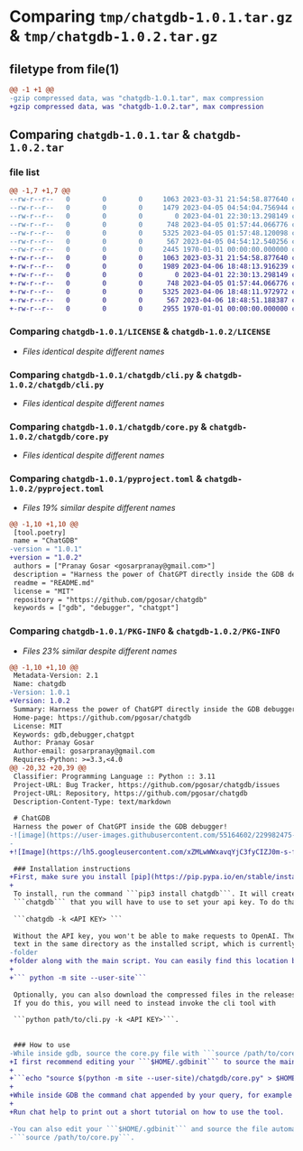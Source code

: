 # Comparing `tmp/chatgdb-1.0.1.tar.gz` & `tmp/chatgdb-1.0.2.tar.gz`

## filetype from file(1)

```diff
@@ -1 +1 @@
-gzip compressed data, was "chatgdb-1.0.1.tar", max compression
+gzip compressed data, was "chatgdb-1.0.2.tar", max compression
```

## Comparing `chatgdb-1.0.1.tar` & `chatgdb-1.0.2.tar`

### file list

```diff
@@ -1,7 +1,7 @@
--rw-r--r--   0        0        0     1063 2023-03-31 21:54:58.877640 chatgdb-1.0.1/LICENSE
--rw-r--r--   0        0        0     1479 2023-04-05 04:54:04.756944 chatgdb-1.0.1/README.md
--rw-r--r--   0        0        0        0 2023-04-01 22:30:13.298149 chatgdb-1.0.1/chatgdb/__init__.py
--rw-r--r--   0        0        0      748 2023-04-05 01:57:44.066776 chatgdb-1.0.1/chatgdb/cli.py
--rw-r--r--   0        0        0     5325 2023-04-05 01:57:48.120098 chatgdb-1.0.1/chatgdb/core.py
--rw-r--r--   0        0        0      567 2023-04-05 04:54:12.540256 chatgdb-1.0.1/pyproject.toml
--rw-r--r--   0        0        0     2445 1970-01-01 00:00:00.000000 chatgdb-1.0.1/PKG-INFO
+-rw-r--r--   0        0        0     1063 2023-03-31 21:54:58.877640 chatgdb-1.0.2/LICENSE
+-rw-r--r--   0        0        0     1989 2023-04-06 18:48:13.916239 chatgdb-1.0.2/README.md
+-rw-r--r--   0        0        0        0 2023-04-01 22:30:13.298149 chatgdb-1.0.2/chatgdb/__init__.py
+-rw-r--r--   0        0        0      748 2023-04-05 01:57:44.066776 chatgdb-1.0.2/chatgdb/cli.py
+-rw-r--r--   0        0        0     5325 2023-04-06 18:48:11.972972 chatgdb-1.0.2/chatgdb/core.py
+-rw-r--r--   0        0        0      567 2023-04-06 18:48:51.188387 chatgdb-1.0.2/pyproject.toml
+-rw-r--r--   0        0        0     2955 1970-01-01 00:00:00.000000 chatgdb-1.0.2/PKG-INFO
```

### Comparing `chatgdb-1.0.1/LICENSE` & `chatgdb-1.0.2/LICENSE`

 * *Files identical despite different names*

### Comparing `chatgdb-1.0.1/chatgdb/cli.py` & `chatgdb-1.0.2/chatgdb/cli.py`

 * *Files identical despite different names*

### Comparing `chatgdb-1.0.1/chatgdb/core.py` & `chatgdb-1.0.2/chatgdb/core.py`

 * *Files identical despite different names*

### Comparing `chatgdb-1.0.1/pyproject.toml` & `chatgdb-1.0.2/pyproject.toml`

 * *Files 19% similar despite different names*

```diff
@@ -1,10 +1,10 @@
 [tool.poetry]
 name = "ChatGDB"
-version = "1.0.1"
+version = "1.0.2"
 authors = ["Pranay Gosar <gosarpranay@gmail.com>"]
 description = "Harness the power of ChatGPT directly inside the GDB debugger!"
 readme = "README.md"
 license = "MIT"
 repository = "https://github.com/pgosar/chatgdb"
 keywords = ["gdb", "debugger", "chatgpt"]
```

### Comparing `chatgdb-1.0.1/PKG-INFO` & `chatgdb-1.0.2/PKG-INFO`

 * *Files 23% similar despite different names*

```diff
@@ -1,10 +1,10 @@
 Metadata-Version: 2.1
 Name: chatgdb
-Version: 1.0.1
+Version: 1.0.2
 Summary: Harness the power of ChatGPT directly inside the GDB debugger!
 Home-page: https://github.com/pgosar/chatgdb
 License: MIT
 Keywords: gdb,debugger,chatgpt
 Author: Pranay Gosar
 Author-email: gosarpranay@gmail.com
 Requires-Python: >=3.3,<4.0
@@ -20,32 +20,39 @@
 Classifier: Programming Language :: Python :: 3.11
 Project-URL: Bug Tracker, https://github.com/pgosar/chatgdb/issues
 Project-URL: Repository, https://github.com/pgosar/chatgdb
 Description-Content-Type: text/markdown
 
 # ChatGDB
 Harness the power of ChatGPT inside the GDB debugger!
-![image](https://user-images.githubusercontent.com/55164602/229982475-9a9724fe-91d0-48a4-aa3b-85bfc38edafa.png)
-
+![Image](https://lh5.googleusercontent.com/xZMLwWWxavqYjC3fyCIZJ0m-s-f-XEoiOeWGbxRrw3dWoukUoWzJJ4iiBkVO2Vtiyr4K6o0WkTs7B40TapeBPIYwgVRVhDXGVjB4tFYoKH3_nK847nYXl3pISB6dEP6Wp_o0uPlfJOjCrLspm0_VNw)
 
 ### Installation instructions
+First, make sure you install [pip](https://pip.pypa.io/en/stable/installation/)
+
 To install, run the command ```pip3 install chatgdb```. It will create an executable called
 ```chatgdb``` that you will have to use to set your api key. To do that, run the command
 
 ```chatgdb -k <API KEY> ```
 
 Without the API key, you won't be able to make requests to OpenAI. The API key is stored in
 text in the same directory as the installed script, which is currently in your python site packages
-folder
+folder along with the main script. You can easily find this location by running the following in your terminal:
+
+``` python -m site --user-site```
 
 Optionally, you can also download the compressed files in the releases page to get the scripts directly.
 If you do this, you will need to instead invoke the cli tool with 
 
 ```python path/to/cli.py -k <API KEY>```.
 
 
 ### How to use
-While inside gdb, source the core.py file with ```source /path/to/core.py```. By default, this is pythonXXX/site-packages/chatgdb/core.py.  Then you can use the command chat appended by your query, for example ```chat list all breakpoints that I created```. There is also a command called ```explain``` that you can use with no arguments to explain the previously run command, and optionally, with a query to just ask GPT a question. Run chat help to print out a short tutorial on how to use the tool.
+I first recommend editing your ```$HOME/.gdbinit``` to source the main script automatically on startup. Run the following command:
+
+```echo "source $(python -m site --user-site)/chatgdb/core.py" > $HOME/.gdbinit```
+
+While inside GDB the command chat appended by your query, for example ```chat list all breakpoints that I created```. There is also a command called ```explain``` that you can use with no arguments to explain the previously run command, and optionally, with a query to just ask GPT a question. For example, running ```explain``` directly after running ```break 7``` would prompt the tool to explain how breakpoints work. Running ```explain how input formatting works in gdb``` would prompt it to explain input formatting (see the image at the top).
+
+Run chat help to print out a short tutorial on how to use the tool.
 
-You can also edit your ```$HOME/.gdbinit``` and source the file automatically on startup with
-```source /path/to/core.py```.
```

